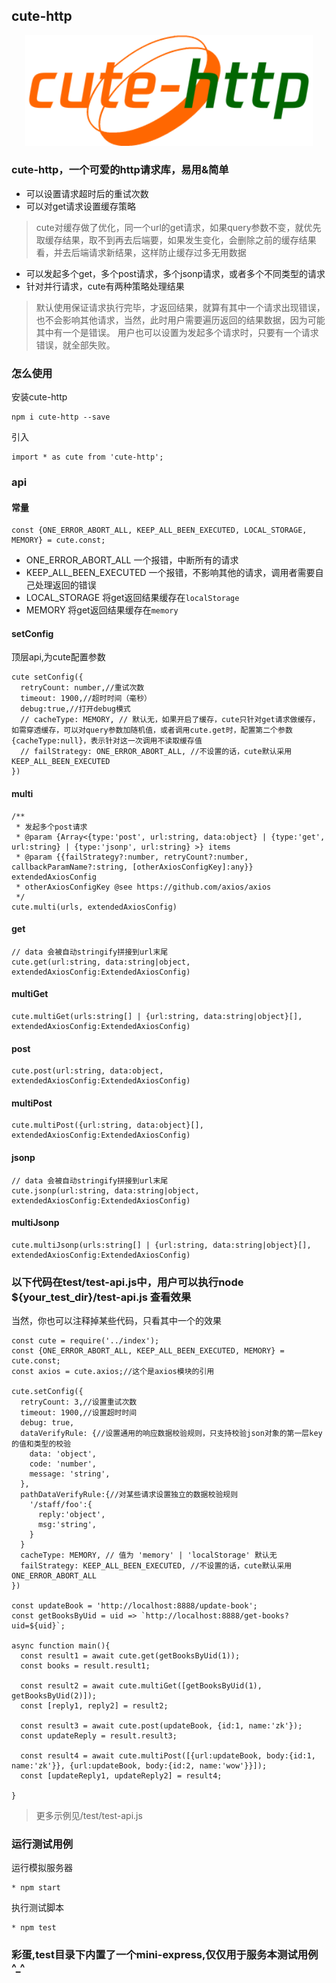 ## cute-http
<p align="center">
  <a href="#">
    <img width="460" src="https://raw.githubusercontent.com/fantasticsoul/assets/master/img/cute-http.png">
  </a>
</p>

### cute-http，一个可爱的http请求库，易用&简单
* 可以设置请求超时后的重试次数
* 可以对get请求设置缓存策略
>cute对缓存做了优化，同一个url的get请求，如果query参数不变，就优先取缓存结果，取不到再去后端要，如果发生变化，会删除之前的缓存结果看，并去后端请求新结果，这样防止缓存过多无用数据
* 可以发起多个get，多个post请求，多个jsonp请求，或者多个不同类型的请求
* 针对并行请求，cute有两种策略处理结果
> 默认使用保证请求执行完毕，才返回结果，就算有其中一个请求出现错误，也不会影响其他请求，当然，此时用户需要遍历返回的结果数据，因为可能其中有一个是错误。
> 用户也可以设置为发起多个请求时，只要有一个请求错误，就全部失败。


### 怎么使用
安装cute-http
```
npm i cute-http --save
```
引入
```
import * as cute from 'cute-http';
```

### api
#### 常量
```
const {ONE_ERROR_ABORT_ALL, KEEP_ALL_BEEN_EXECUTED, LOCAL_STORAGE, MEMORY} = cute.const;
```
* ONE_ERROR_ABORT_ALL 一个报错，中断所有的请求
* KEEP_ALL_BEEN_EXECUTED 一个报错，不影响其他的请求，调用者需要自己处理返回的错误
* LOCAL_STORAGE 将get返回结果缓存在`localStorage`
* MEMORY 将get返回结果缓存在`memory`

#### setConfig
顶层api,为cute配置参数
```
cute setConfig({
  retryCount: number,//重试次数
  timeout: 1900,//超时时间（毫秒）
  debug:true,//打开debug模式
  // cacheType: MEMORY, // 默认无，如果开启了缓存，cute只针对get请求做缓存，如需穿透缓存，可以对query参数加随机值，或者调用cute.get时，配置第二个参数{cacheType:null}，表示针对这一次调用不读取缓存值
  // failStrategy: ONE_ERROR_ABORT_ALL, //不设置的话，cute默认采用KEEP_ALL_BEEN_EXECUTED
})
```
#### multi
```
/**
 * 发起多个post请求
 * @param {Array<{type:'post', url:string, data:object} | {type:'get', url:string} | {type:'jsonp', url:string} >} items 
 * @param {{failStrategy?:number, retryCount?:number, callbackParamName?:string, [otherAxiosConfigKey]:any}} extendedAxiosConfig 
 * otherAxiosConfigKey @see https://github.com/axios/axios
 */
cute.multi(urls, extendedAxiosConfig)
```
#### get
```
// data 会被自动stringify拼接到url末尾
cute.get(url:string, data:string|object, extendedAxiosConfig:ExtendedAxiosConfig)
```
#### multiGet
```
cute.multiGet(urls:string[] | {url:string, data:string|object}[], extendedAxiosConfig:ExtendedAxiosConfig)
```
#### post
```
cute.post(url:string, data:object, extendedAxiosConfig:ExtendedAxiosConfig)
```
#### multiPost
```
cute.multiPost({url:string, data:object}[], extendedAxiosConfig:ExtendedAxiosConfig)
```
#### jsonp
```
// data 会被自动stringify拼接到url末尾
cute.jsonp(url:string, data:string|object, extendedAxiosConfig:ExtendedAxiosConfig)
```
#### multiJsonp
```
cute.multiJsonp(urls:string[] | {url:string, data:string|object}[], extendedAxiosConfig:ExtendedAxiosConfig)
```

### 以下代码在test/test-api.js中，用户可以执行node ${your_test_dir}/test-api.js 查看效果
当然，你也可以注释掉某些代码，只看其中一个的效果
```
const cute = require('../index');
const {ONE_ERROR_ABORT_ALL, KEEP_ALL_BEEN_EXECUTED, MEMORY} = cute.const;
const axios = cute.axios;//这个是axios模块的引用

cute.setConfig({
  retryCount: 3,//设置重试次数
  timeout: 1900,//设置超时时间
  debug: true,
  dataVerifyRule: {//设置通用的响应数据校验规则，只支持校验json对象的第一层key的值和类型的校验
    data: 'object',
    code: 'number',
    message: 'string',
  },
  pathDataVerifyRule:{//对某些请求设置独立的数据校验规则
    '/staff/foo':{
      reply:'object',
      msg:'string',
    }
  }
  cacheType: MEMORY, // 值为 'memory' | 'localStorage' 默认无
  failStrategy: KEEP_ALL_BEEN_EXECUTED, //不设置的话，cute默认采用ONE_ERROR_ABORT_ALL
})

const updateBook = 'http://localhost:8888/update-book';
const getBooksByUid = uid => `http://localhost:8888/get-books?uid=${uid}`;

async function main(){
  const result1 = await cute.get(getBooksByUid(1));
  const books = result.result1;
  
  const result2 = await cute.multiGet([getBooksByUid(1), getBooksByUid(2)]);
  const [reply1, reply2] = result2;
  
  const result3 = await cute.post(updateBook, {id:1, name:'zk'});
  const updateReply = result.result3;
  
  const result4 = await cute.multiPost([{url:updateBook, body:{id:1, name:'zk'}}, {url:updateBook, body:{id:2, name:'wow'}}]);
  const [updateReply1, updateReply2] = result4;

}

```
>更多示例见/test/test-api.js

### 运行测试用例
运行模拟服务器
```
* npm start
```
执行测试脚本
```
* npm test
```

### 彩蛋,test目录下内置了一个mini-express,仅仅用于服务本测试用例^_^
